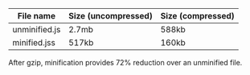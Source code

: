 | File name | Size (uncompressed) | Size (compressed) |
| --- | --- | --- |
| unminified.js | 2.7mb | 588kb |
| minified.jss | 517kb | 160kb |

After gzip, minification provides 72% reduction over an unminified file.